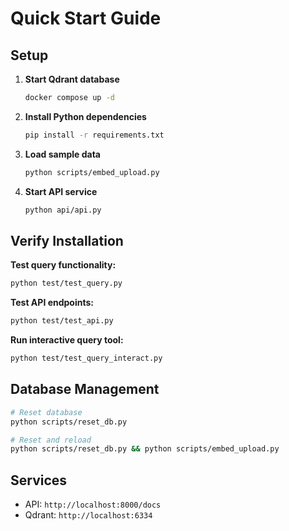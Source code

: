 # Quick Start Guide

## Setup

1. **Start Qdrant database**
   ```bash
   docker compose up -d
   ```

2. **Install Python dependencies**
   ```bash
   pip install -r requirements.txt
   ```

3. **Load sample data**
   ```bash
   python scripts/embed_upload.py
   ```

4. **Start API service**
   ```bash
   python api/api.py
   ```

## Verify Installation

**Test query functionality:**
```bash
python test/test_query.py
```

**Test API endpoints:**
```bash
python test/test_api.py
```

**Run interactive query tool:**
```bash
python test/test_query_interact.py
```

## Database Management

```bash
# Reset database
python scripts/reset_db.py

# Reset and reload
python scripts/reset_db.py && python scripts/embed_upload.py
```

## Services

- API: `http://localhost:8000/docs`
- Qdrant: `http://localhost:6334` 